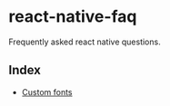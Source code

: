 # react-native-faq
Frequently asked react native questions.

## Index

- [Custom fonts](./docs/custom-fonts.md)
